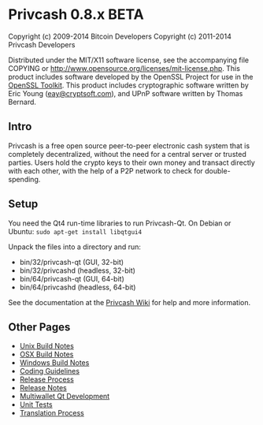 Privcash 0.8.x BETA
====================

Copyright (c) 2009-2014 Bitcoin Developers
Copyright (c) 2011-2014 Privcash Developers

Distributed under the MIT/X11 software license, see the accompanying
file COPYING or http://www.opensource.org/licenses/mit-license.php.
This product includes software developed by the OpenSSL Project for use in the [OpenSSL Toolkit](http://www.openssl.org/). This product includes
cryptographic software written by Eric Young ([eay@cryptsoft.com](mailto:eay@cryptsoft.com)), and UPnP software written by Thomas Bernard.


Intro
---------------------
Privcash is a free open source peer-to-peer electronic cash system that is
completely decentralized, without the need for a central server or trusted
parties.  Users hold the crypto keys to their own money and transact directly
with each other, with the help of a P2P network to check for double-spending.


Setup
---------------------
You need the Qt4 run-time libraries to run Privcash-Qt. On Debian or Ubuntu:
	`sudo apt-get install libqtgui4`

Unpack the files into a directory and run:

- bin/32/privcash-qt (GUI, 32-bit)
- bin/32/privcashd (headless, 32-bit)
- bin/64/privcash-qt (GUI, 64-bit)
- bin/64/privcashd (headless, 64-bit)

See the documentation at the [Privcash Wiki](http://privcash.info)
for help and more information.


Other Pages
---------------------
- [Unix Build Notes](build-unix.md)
- [OSX Build Notes](build-osx.md)
- [Windows Build Notes](build-msw.md)
- [Coding Guidelines](coding.md)
- [Release Process](release-process.md)
- [Release Notes](release-notes.md)
- [Multiwallet Qt Development](multiwallet-qt.md)
- [Unit Tests](unit-tests.md)
- [Translation Process](translation_process.md)
